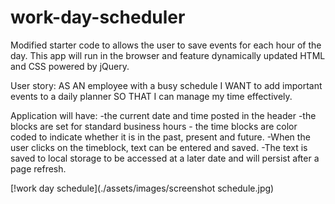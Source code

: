 # work-day-scheduler
Modified starter code to allows the user to save events for each hour of the day.  This app will run in the browser and feature dynamically updated HTML and CSS powered by jQuery.


User story: AS AN employee with a busy schedule
I WANT to add important events to a daily planner
SO THAT I can manage my time effectively. 

Application will have: 
    -the current date and time posted in the header
    -the blocks are set for standard business hours
    - the time blocks are color coded to indicate whether it is in the past, present and future.
    -When the user clicks on the timeblock, text can be entered and saved.
    -The text is saved to local storage to be accessed at a later date and will persist after a page refresh.



[!work day schedule](./assets/images/screenshot schedule.jpg)


